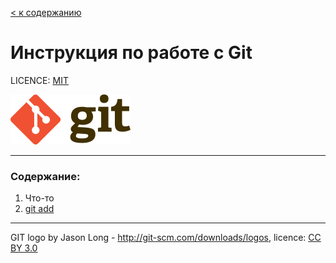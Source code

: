 [< к содержанию](./read.me)

# Инструкция по работе с Git

LICENCE: [MIT](./licence.md)

![](./assets/192px-Git-logo.svg.png)

---

### Содержание:
1. Что-то
2. [git add](./add.md)


---
GIT logo by Jason Long - http://git-scm.com/downloads/logos,
licence: [CC BY 3.0](https://creativecommons.org/licenses/by/3.0/)